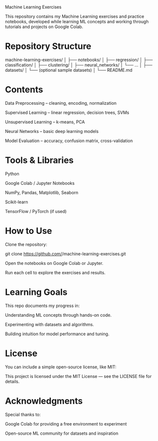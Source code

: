 Machine Learning Exercises

This repository contains my Machine Learning exercises and practice notebooks, developed while learning ML concepts and working through tutorials and projects on Google Colab.

# Repository Structure
machine-learning-exercises/
│
├── notebooks/
│   ├── regression/
│   ├── classification/
│   ├── clustering/
│   ├── neural_networks/
│   └── ...
│
├── datasets/
│   └── (optional sample datasets)
│
└── README.md
# Contents

Data Preprocessing – cleaning, encoding, normalization

Supervised Learning – linear regression, decision trees, SVMs

Unsupervised Learning – k-means, PCA

Neural Networks – basic deep learning models

Model Evaluation – accuracy, confusion matrix, cross-validation

# Tools & Libraries

Python

Google Colab / Jupyter Notebooks

NumPy, Pandas, Matplotlib, Seaborn

Scikit-learn

TensorFlow / PyTorch (if used)

# How to Use

Clone the repository:

git clone https://github.com/<your-username>/machine-learning-exercises.git


Open the notebooks on Google Colab
 or Jupyter.

Run each cell to explore the exercises and results.

# Learning Goals

This repo documents my progress in:

Understanding ML concepts through hands-on code.

Experimenting with datasets and algorithms.

Building intuition for model performance and tuning.

# License

You can include a simple open-source license, like MIT:

This project is licensed under the MIT License — see the LICENSE
 file for details.

# Acknowledgments

Special thanks to:

Google Colab for providing a free environment to experiment

Open-source ML community for datasets and inspiration

